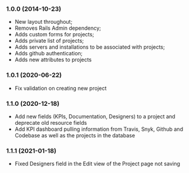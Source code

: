 ### 1.0.0 (2014-10-23)

* New layout throughout;
* Removes Rails Admin dependency;
* Adds custom forms for projects;
* Adds private list of projects;
* Adds servers and installations to be associated with projects;
* Adds github authentication;
* Adds new attributes to projects

### 1.0.1 (2020-06-22)

* Fix validation on creating new project
### 1.1.0 (2020-12-18)

* Add new fields (KPIs, Documentation, Designers) to a project and deprecate old resource fields
* Add KPI dashboard pulling information from Travis, Snyk, Github and Codebase as well as the projects in the database

### 1.1.1 (2021-01-18)

* Fixed Designers field in the Edit view of the Project page not saving